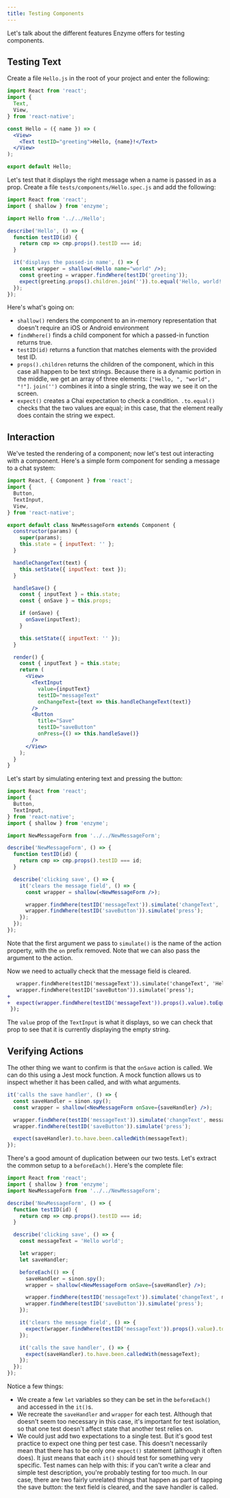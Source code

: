 ```yaml
---
title: Testing Components
---
```


Let's talk about the different features Enzyme offers for testing components.

## Testing Text

Create a file `Hello.js` in the root of your project and enter the following:

```jsx
import React from 'react';
import {
  Text,
  View,
} from 'react-native';

const Hello = ({ name }) => (
  <View>
    <Text testID="greeting">Hello, {name}!</Text>
  </View>
);

export default Hello;
```

Let's test that it displays the right message when a name is passed in as a prop. Create a file `tests/components/Hello.spec.js` and add the following:

```jsx
import React from 'react';
import { shallow } from 'enzyme';

import Hello from '../../Hello';

describe('Hello', () => {
  function testID(id) {
    return cmp => cmp.props().testID === id;
  }

  it('displays the passed-in name', () => {
    const wrapper = shallow(<Hello name="world" />);
    const greeting = wrapper.findWhere(testID('greeting'));
    expect(greeting.props().children.join('')).to.equal('Hello, world!');
  });
});
```

Here's what's going on:

- `shallow()` renders the component to an in-memory representation that doesn't require an iOS or Android environment
- `findWhere()` finds a child component for which a passed-in function returns true.
- `testID(id)` returns a function that matches elements with the provided test ID.
- `props().children` returns the children of the component, which in this case all happen to be text strings. Because there is a dynamic portion in the middle, we get an array of three elements: `["Hello, ", "world", "!"]`. `join('')` combines it into a single string, the way we see it on the screen.
- `expect()` creates a Chai expectation to check a condition. `.to.equal()` checks that the two values are equal; in this case, that the element really does contain the string we expect.

## Interaction

We've tested the rendering of a component; now let's test out interacting with a component. Here's a simple form component for sending a message to a chat system:

```jsx
import React, { Component } from 'react';
import {
  Button,
  TextInput,
  View,
} from 'react-native';

export default class NewMessageForm extends Component {
  constructor(params) {
    super(params);
    this.state = { inputText: '' };
  }

  handleChangeText(text) {
    this.setState({ inputText: text });
  }

  handleSave() {
    const { inputText } = this.state;
    const { onSave } = this.props;

    if (onSave) {
      onSave(inputText);
    }

    this.setState({ inputText: '' });
  }

  render() {
    const { inputText } = this.state;
    return (
      <View>
        <TextInput
          value={inputText}
          testID="messageText"
          onChangeText={text => this.handleChangeText(text)}
        />
        <Button
          title="Save"
          testID="saveButton"
          onPress={() => this.handleSave()}
        />
      </View>
    );
  }
}
```

Let's start by simulating entering text and pressing the button:

```jsx
import React from 'react';
import {
  Button,
  TextInput,
} from 'react-native';
import { shallow } from 'enzyme';

import NewMessageForm from '../../NewMessageForm';

describe('NewMessageForm', () => {
  function testID(id) {
    return cmp => cmp.props().testID === id;
  }

  describe('clicking save', () => {
    it('clears the message field', () => {
      const wrapper = shallow(<NewMessageForm />);

      wrapper.findWhere(testID('messageText')).simulate('changeText', 'Hello world');
      wrapper.findWhere(testID('saveButton')).simulate('press');
    });
  });
});
```

Note that the first argument we pass to `simulate()` is the name of the action property, with the `on` prefix removed. Note that we can also pass the argument to the action.

Now we need to actually check that the message field is cleared.

```diff
   wrapper.findWhere(testID('messageText')).simulate('changeText', 'Hello world');
   wrapper.findWhere(testID('saveButton')).simulate('press');
+
+  expect(wrapper.findWhere(testID('messageText')).props().value).toEqual('');
 });
```

The `value` prop of the `TextInput` is what it displays, so we can check that prop to see that it is currently displaying the empty string.

## Verifying Actions

The other thing we want to confirm is that the `onSave` action is called. We can do this using a Jest mock function. A mock function allows us to inspect whether it has been called, and with what arguments.

```jsx
it('calls the save handler', () => {
  const saveHandler = sinon.spy();
  const wrapper = shallow(<NewMessageForm onSave={saveHandler} />);

  wrapper.findWhere(testID('messageText')).simulate('changeText', messageText);
  wrapper.findWhere(testID('saveButton')).simulate('press');

  expect(saveHandler).to.have.been.calledWith(messageText);
});
```

There's a good amount of duplication between our two tests. Let's extract the common setup to a `beforeEach()`. Here's the complete file:

```jsx
import React from 'react';
import { shallow } from 'enzyme';
import NewMessageForm from '../../NewMessageForm';

describe('NewMessageForm', () => {
  function testID(id) {
    return cmp => cmp.props().testID === id;
  }

  describe('clicking save', () => {
    const messageText = 'Hello world';

    let wrapper;
    let saveHandler;

    beforeEach(() => {
      saveHandler = sinon.spy();
      wrapper = shallow(<NewMessageForm onSave={saveHandler} />);

      wrapper.findWhere(testID('messageText')).simulate('changeText', messageText);
      wrapper.findWhere(testID('saveButton')).simulate('press');
    });

    it('clears the message field', () => {
      expect(wrapper.findWhere(testID('messageText')).props().value).to.equal('');
    });

    it('calls the save handler', () => {
      expect(saveHandler).to.have.been.calledWith(messageText);
    });
  });
});
```

Notice a few things:

- We create a few `let` variables so they can be set in the `beforeEach()` and accessed in the `it()`s.
- We recreate the `saveHandler` and `wrapper` for each test. Although that doesn't seem too necessary in this case, it's important for test isolation, so that one test doesn't affect state that another test relies on.
- We could just add two expectations to a single test. But it's good test practice to expect one thing per test case. This doesn't necessarily mean that there has to be only one `expect()` statement (although it often does). It just means that each `it()` should test for something very specific. Test names can help with this: if you can't write a clear and simple test description, you're probably testing for too much. In our case, there are two fairly unrelated things that happen as part of tapping the save button: the text field is cleared, and the save handler is called.
